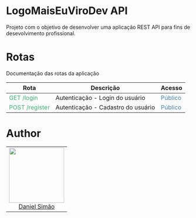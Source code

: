 # LogoMaisEuViroDev API

Projeto com o objetivo de desenvolver uma aplicação REST API para fins de desevolvimento profissional.

# Rotas

Documentação das rotas da aplicação

| Rota                                              | Descrição                          | Acesso                                     |
| ------------------------------------------------- | ---------------------------------- | ------------------------------------------ |
| <span style="color:#3CB371">GET /login</span>     | Autenticação - Login do usuário    | <span style="color:#4682B4">Público</span> |
| <span style="color:#3CB371">POST /register</span> | Autenticação - Cadastro do usuário | <span style="color:#4682B4">Público</span> |

# Author

<table>
  <tbody>
    <tr>
      <td align="center">
        <img width="150" height="150"
        src="https://avatars2.githubusercontent.com/u/4645658?s=460&u=72ded9dd7cf1d6bfae41ed541fc349ca76d42d95&v=4">
        </br>
        <a href="https://github.com/simaodeveloper">Daniel Simão</a>
      </td>
    </tr>
  <tbody>
</table>
